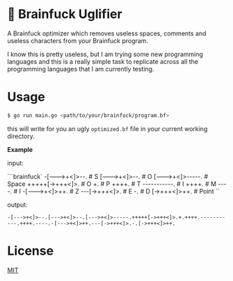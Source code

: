 # 💩 Brainfuck Uglifier

A Brainfuck optimizer which removes useless spaces, comments and useless characters from your Brainfuck program.

I know this is pretty useless, but I am trying some new programming languages and this is a really simple task to replicate across all the programming languages that I am currently testing.

# Usage

```sh
$ go run main.go <path/to/your/brainfuck/program.bf>
```

this will write for you an ugly `optimized.bf` file in your current working directory.

**Example**

input:

```brainfuck`
-[--->+<]>--.   # S
[--->+<]>--.    # O
[--->+<]>-----. # Space
+++++[->+++<]>. # O
+.              # P
++++.           # T
-----------.    # I
++++.           # M
----.           # I
-[--->+<]>++.   # Z
---[->+++<]>.   # E
-.              # D
[->+++<]>++.    # Point
``

output:

```brainfuck
-[--->+<]>--.[--->+<]>--.[--->+<]>-----.+++++[->+++<]>.+.++++.-----------.++++.----.-[--->+<]>++.---[->+++<]>.-.[->+++<]>++.
```


# License
[MIT](/LICENSE.md)